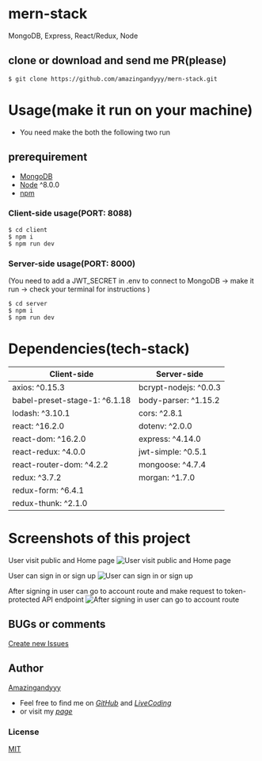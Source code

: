 # mern-stack
MongoDB, Express, React/Redux, Node

## clone or download and send me PR(please)
```terminal
$ git clone https://github.com/amazingandyyy/mern-stack.git
```

# Usage(make it run on your machine)
- You need make the both the following two run

## prerequirement
- [MongoDB](https://gist.github.com/nrollr/9f523ae17ecdbb50311980503409aeb3)
- [Node](https://nodejs.org/en/download/) ^8.0.0
- [npm](https://nodejs.org/en/download/package-manager/)

### Client-side usage(PORT: 8088)
```terminal
$ cd client
$ npm i
$ npm run dev
```

### Server-side usage(PORT: 8000)
(You need to add a JWT_SECRET in .env to connect to MongoDB -> make it run -> check your terminal for instructions
)
```terminal
$ cd server
$ npm i
$ npm run dev
```

# Dependencies(tech-stack)
Client-side | Server-side
--- | ---
axios: ^0.15.3 | bcrypt-nodejs: ^0.0.3
babel-preset-stage-1: ^6.1.18|body-parser: ^1.15.2
lodash: ^3.10.1 | cors: ^2.8.1
react: ^16.2.0 | dotenv: ^2.0.0
react-dom: ^16.2.0 | express: ^4.14.0
react-redux: ^4.0.0 | jwt-simple: ^0.5.1
react-router-dom: ^4.2.2 | mongoose: ^4.7.4
redux: ^3.7.2 | morgan: ^1.7.0
redux-form: ^6.4.1 |
redux-thunk: ^2.1.0 |

# Screenshots of this project

User visit public and Home page
![User visit public and Home page](http://i.imgur.com/ORCGHHY.png)

User can sign in or sign up
![User can sign in or sign up](http://i.imgur.com/rrmbU5I.png)

After signing in user can go to account route and make request to token-protected API endpoint
![After signing in user can go to account route](http://i.imgur.com/FzLB51u.png)

## BUGs or comments
[Create new Issues](https://github.com/amazingandyyy/mern-stack/issues)

## Author
[Amazingandyyy](amazingandyyy.github.io)
- Feel free to find me on _[GitHub](https://github.com/amazingandyyy)_ and _[LiveCoding](https://www.livecoding.tv/amazingandyyy/)_
- or visit my _[page](http://amazingandyyy.github.io/)_

### License
[MIT](https://github.com/amazingandyyy/eventbrite-api/blob/master/LICENSE)

